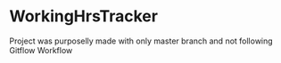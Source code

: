 # WorkingHrsTracker

Project was purposelly made with only master branch and not following Gitflow Workflow
